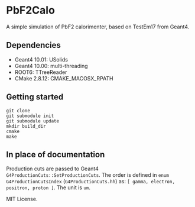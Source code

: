 PbF2Calo
========
A simple simulation of PbF2 calorimenter, based on TestEm17 from Geant4.

Dependencies
------------
- Geant4 10.01: USolids
- Geant4 10.00: multi-threading
- ROOT6: TTreeReader
- CMake 2.8.12: CMAKE_MACOSX_RPATH 

Getting started
---------------
    git clone
    git submodule init
    git submodule update
    mkdir build_dir
    cmake
    make

In place of documentation
-------------------------
Production cuts are passed to Geant4 `G4ProductionCuts::SetProductionCuts`.
The order is defined in `enum G4ProductionCutsIndex` (`G4ProductionCuts.hh`) as:
`[ gamma, electron, positron, proton ]`. The unit is `um`.


MIT License.

